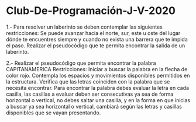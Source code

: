 # Club-De-Programación-J-V-2020

1.- Para resolver un laberinto se deben contemplar las siguientes restricciones:
Se puede avanzar hacia el norte, sur, este u oste del lugar dónde te encuentres siempre y cuando no exista una barrera que te impida el paso. Realizar el pseudocódigo que te permita encontrar la salida de un laberinto.

2.- Realizar el pseudocódigo que permita encontrar la palabra CAPITANAMERICA
Restricciones:
Iniciar a buscar la palabra en la flecha de color rojo.
Contempla los espacios y movimientos disponibles permitidos en la estructura.
Verifica que las letras coinciden con la palabra que se necesita encontrar.
Para encontrar la palabra debes evaluar la letra en cada casilla, las casillas a evaluar deben ser consecutivas ya sea de forma horizontal o vertical, no debes saltar una casilla, y en la forma en que inicias a buscar ya sea horizontal o vertical, cambiará según las letras y casillas disponibles que se vayan presentando.
